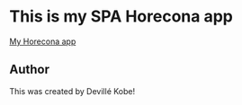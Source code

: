 # This is my SPA Horecona app
[My Horecona app](https://admiring-davinci-fb360a.netlify.app/)

## Author
This was created by Devillé Kobe!

